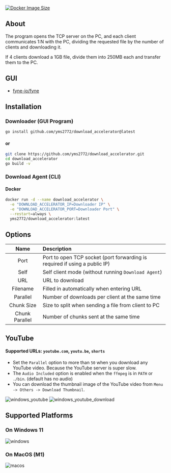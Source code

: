 [![Docker Image Size](https://badgen.net/docker/size/yms2772/download_accelerator_agent?icon=docker&label=image%20size)](https://hub.docker.com/r/yms2772/download_accelerator_agent)
## About
The program opens the TCP server on the PC, and each client communicates 1:N with the PC, dividing the requested file by the number of clients and downloading it.

If 4 clients download a 1GB file, divide them into 250MB each and transfer them to the PC.

## GUI
- [fyne-io/fyne](https://github.com/fyne-io/fyne)

## Installation
### Downloader (GUI Program)
```bash
go install github.com/yms2772/download_accelerator@latest
```
#### or
```bash
git clone https://github.com/yms2772/download_accelerator.git
cd download_accelerator
go build -v
```
### Download Agent (CLI)
#### Docker
```bash
docker run -d --name download_accelerator \
  -e "DOWNLOAD_ACCELERATOR_IP=Downloader IP" \
  -e "DOWNLOAD_ACCELERATOR_PORT=Downloader Port" \
  --restart=always \
  yms2772/download_accelerator:latest
```

## Options
|      Name      | Description                                                                |
|:--------------:|:---------------------------------------------------------------------------|
|      Port      | Port to open TCP socket (port forwarding is required if using a public IP) |
|      Self      | Self client mode (without running `Download Agent`)                        |
|      URL       | URL to download                                                            |
|    Filename    | Filled in automatically when entering URL                                  |
|    Parallel    | Number of downloads per client at the same time                            |
|   Chunk Size   | Size to split when sending a file from client to PC                        |
| Chunk Parallel | Number of chunks sent at the same time                                     |

## YouTube
#### Supported URLs: `youtube.com`, `youtu.be`, `shorts`
* Set the `Parallel` option to more than `50` when you download any YouTube video. Because the YouTube server is super slow.
* The `Audio Included` option is enabled when the `ffmpeg` is in `PATH` or `./bin`. (default has no audio)
* You can download the thumbnail image of the YouTube video from `Menu -> Others -> Download Thumbnail`.

![windows_youtube](https://user-images.githubusercontent.com/6222645/221404955-4fb87e03-873d-49e3-88e9-51c4bb88982b.png)
![windows_youtube_download](https://user-images.githubusercontent.com/6222645/221405594-28aae628-66e6-40c5-a8c5-04fee49c1a64.gif)

## Supported Platforms
### On Windows 11
![windows](https://user-images.githubusercontent.com/6222645/221404834-9dc50dfb-f03a-447f-992a-d5a0898b40ab.png)

### On MacOS (M1)
![macos](https://user-images.githubusercontent.com/6222645/221409409-1533da0d-008c-4cac-9807-4a35ce520ba9.png)